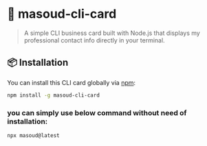 # 🪪 masoud-cli-card

> A simple CLI business card built with Node.js that displays my professional contact info directly in your terminal.

## 📦 Installation

You can install this CLI card globally via [npm](https://www.npmjs.com/):

```bash
npm install -g masoud-cli-card
```
### you can simply use below command without need of installation:
```bash
npx masoud@latest
```
